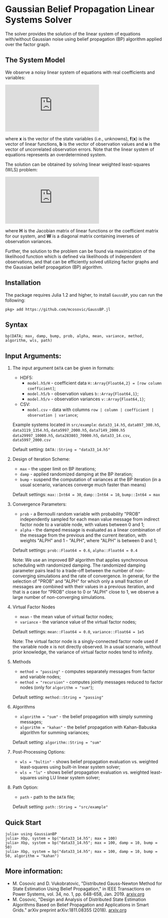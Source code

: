 # Gaussian Belief Propagation Linear Systems Solver
The solver provides the solution of the linear system of equations with/without Gaussian noise using belief propagation (BP) algorithm applied over the factor graph.

## The System Model
We observe a noisy linear system of equations with real coefficients and variables:

![equation](https://latex.codecogs.com/gif.latex?%5Ctextbf%7Bb%7D%20%3D%20%5Ctextbf%7Bf%7D%28%5Ctextbf%7Bx%7D%29%20&plus;%20%5Ctextbf%7Bu%7D)

where **x** is the vector of the state variables (i.e., unknowns), **f**(**x**) is the vector of linear functions, **b** is the vector of observation values and **u** is the vector of uncorrelated observation errors. Note that the linear system of equations represents an overdetermined system.

The solution can be obtained by solving linear weighted least-squares (WLS) problem:

![wls](https://latex.codecogs.com/gif.latex?%28%5Cmathbf%7BH%7D%5ET%5Cmathbf%7BW%7D%5Cmathbf%7BH%7D%29%5Cmathbf%7Bx%7D%20%3D%20%5Cmathbf%7BH%7D%5ET%20%5Cmathbf%7BW%7D%5Cmathbf%7Bb%7D)

where **H** is the Jacobian matrix of linear functions or the coefficient  matrix for our system, and **W** is a diagonal matrix containing inverses of observation variances.

Further, the solution to the problem can be found via maximization of the likelihood function which is defined via likelihoods of independent observations, and that can be efficiently solved utilizing factor graphs and the Gaussian belief propagation (BP) algorithm.

## Installation
The package requires Julia 1.2 and higher, to install `GaussBP`, you can run the following:
```
pkg> add https://github.com/mcosovic/GaussBP.jl
```

## Syntax
```
bp(DATA; max, damp, bump, prob, alpha, mean, variance, method, algorithm, wls, path)
```

## Input Arguments:
1. The input argument `DATA` can be given in formats:
    - HDF5:
      - `model.h5/H` - coefficient data `H::Array{Float64,2} = [row column coefficient]`;
      - `model.h5/b` - observation values `b::Array{Float64,1}`;
      - `model.h5/v` - observation variances `v::Array{Float64,1}`;
    - CSV:
      - `model.csv` - data with columns `row | column | coefficient | observation | variance`;

    Example systems located in `src/example`: `data33_14.h5`, `data897_300.h5`, `data3119_1354.h5`, `data5997_2000.h5`, `data7149_2000.h5` `data29997_10000.h5`, `data283803_70000.h5`, `data33_14.csv`, `data5997_2000.csv`

    Default setting: `DATA::String = "data33_14.h5"`

2. Design of Iteration Scheme:
    - `max` - the upper limit on BP iterations;
    - `damp` - applied randomized damping at the BP iteration;
    - `bump` - suspend the computation of variances at the BP iteration (in a usual scenario, variances converge much faster than means)

    Default settings: `max::Int64 = 30`, `damp::Int64 = 10`, `bump::Int64 = max`

3. Convergence Parameters:
    - `prob` - a Bernoulli random variable with probability "PROB" independently sampled for each mean value message from indirect factor node to a variable node, with values between 0 and 1;
    - `alpha` - the damped message is evaluated as a linear combination of the message from the previous and the current iteration, with weights "ALPH" and 1 - "ALPH", where "ALPH" is between 0 and 1;

    Default settings: `prob::Float64 = 0.6`, `alpha::Float64 = 0.4`

    Note: We use an improved BP algorithm that applies synchronous scheduling  with randomized damping. The randomized damping parameter pairs lead to a trade-off between the number of non-converging simulations and the rate of convergence. In general, for the selection of "PROB" and "ALPH" for which only a small fraction of messages are combined with their values in a previous iteration, and that is a case for "PROB" close to 0 or "ALPH" close to 1, we observe a large number of non-converging simulations.

4. Virtual Factor Nodes
    - `mean` - the mean value of virtual factor nodes;
    - `variance` - the variance value of the virtual factor nodes;

    Default settings: `mean::Float64 = 0.0`, `variance::Float64 = 1e5`

    Note: The virtual factor node is a singly-connected factor node used if the variable node x is not directly observed. In a usual scenario, without prior knowledge, the variance of virtual factor nodes tend to infinity.

5. Methods
    - `method = "passing"` - computes separately messages from factor and variable nodes;
    - `method = "recursion"` - computes jointly messages reduced to factor nodes (only for `algorithm = "sum"`);

    Default setting: `method::String = "passing"`

6. Algorithms
    - `algorithm = "sum"` - the belief propagation with simply summing messages;
    - `algorithm = "kahan"` - the belief propagation with Kahan-Babuska algorithm for summing variances;

    Default setting: `algorithm::String = "sum"`

7. Post-Processing Options:
    - `wls = "bultin"` - shows belief propagation evaluation vs. weighted least-squares using built-in linear system solver;
    - `wls = "lu"` - shows belief propagation evaluation vs. weighted least-squares using LU linear system solver;

8. Path Option:
    - `path` - path to the `DATA` file;

    Default setting: `path::String = "src/example"`


## Quick Start
```
julia> using GaussianBP
julia> Xbp, system = bp("data33_14.h5"; max = 100)
julia> Xbp, system = bp("data33_14.h5"; max = 100, damp = 10, bump = 50)
julia> Xbp, system = bp("data33_14.h5"; max = 100, damp = 10, bump = 50, algorithm = "kahan")
```

## More information:
- M. Cosovic and D. Vukobratovic, "Distributed Gauss-Newton Method for State Estimation Using Belief Propagation," in IEEE Transactions on  Power Systems, vol. 34, no. 1, pp. 648-658, Jan. 2019. [arxiv.org](https://arxiv.org/pdf/1702.05781.pdf)
- M. Cosovic, "Design and Analysis of Distributed State Estimation Algorithms Based on Belief Propagation and Applications in Smart Grids." arXiv preprint arXiv:1811.08355 (2018). [arxiv.org](https://arxiv.org/pdf/1811.08355.pdf)
